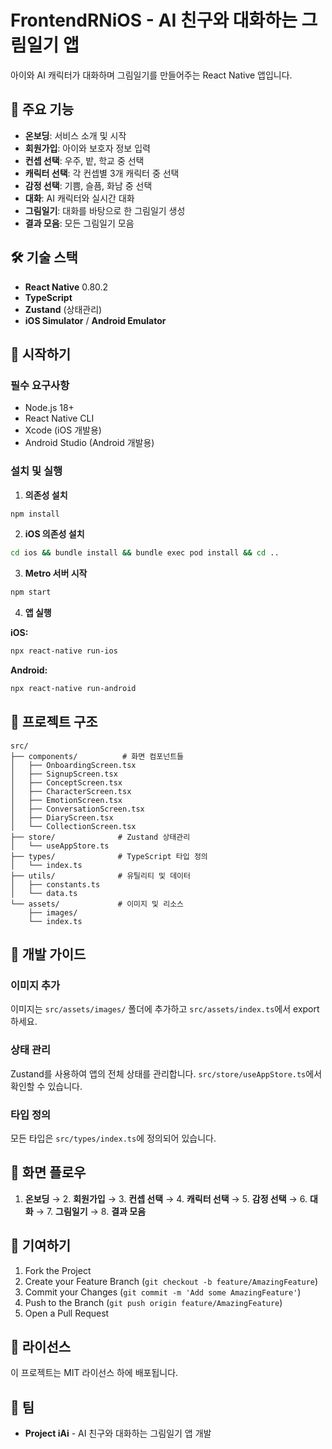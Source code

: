# FrontendRNiOS - AI 친구와 대화하는 그림일기 앱

아이와 AI 캐릭터가 대화하며 그림일기를 만들어주는 React Native 앱입니다.

## 🎯 주요 기능

- **온보딩**: 서비스 소개 및 시작
- **회원가입**: 아이와 보호자 정보 입력
- **컨셉 선택**: 우주, 밭, 학교 중 선택
- **캐릭터 선택**: 각 컨셉별 3개 캐릭터 중 선택
- **감정 선택**: 기쁨, 슬픔, 화남 중 선택
- **대화**: AI 캐릭터와 실시간 대화
- **그림일기**: 대화를 바탕으로 한 그림일기 생성
- **결과 모음**: 모든 그림일기 모음

## 🛠 기술 스택

- **React Native** 0.80.2
- **TypeScript**
- **Zustand** (상태관리)
- **iOS Simulator** / **Android Emulator**

## 🚀 시작하기

### 필수 요구사항

- Node.js 18+
- React Native CLI
- Xcode (iOS 개발용)
- Android Studio (Android 개발용)

### 설치 및 실행

1. **의존성 설치**
```bash
npm install
```

2. **iOS 의존성 설치**
```bash
cd ios && bundle install && bundle exec pod install && cd ..
```

3. **Metro 서버 시작**
```bash
npm start
```

4. **앱 실행**

**iOS:**
```bash
npx react-native run-ios
```

**Android:**
```bash
npx react-native run-android
```

## 📁 프로젝트 구조

```
src/
├── components/          # 화면 컴포넌트들
│   ├── OnboardingScreen.tsx
│   ├── SignupScreen.tsx
│   ├── ConceptScreen.tsx
│   ├── CharacterScreen.tsx
│   ├── EmotionScreen.tsx
│   ├── ConversationScreen.tsx
│   ├── DiaryScreen.tsx
│   └── CollectionScreen.tsx
├── store/              # Zustand 상태관리
│   └── useAppStore.ts
├── types/              # TypeScript 타입 정의
│   └── index.ts
├── utils/              # 유틸리티 및 데이터
│   ├── constants.ts
│   └── data.ts
└── assets/             # 이미지 및 리소스
    ├── images/
    └── index.ts
```

## 🎨 개발 가이드

### 이미지 추가

이미지는 `src/assets/images/` 폴더에 추가하고 `src/assets/index.ts`에서 export하세요.

### 상태 관리

Zustand를 사용하여 앱의 전체 상태를 관리합니다. `src/store/useAppStore.ts`에서 확인할 수 있습니다.

### 타입 정의

모든 타입은 `src/types/index.ts`에 정의되어 있습니다.

## 📱 화면 플로우

1. **온보딩** → 2. **회원가입** → 3. **컨셉 선택** → 4. **캐릭터 선택** → 5. **감정 선택** → 6. **대화** → 7. **그림일기** → 8. **결과 모음**

## 🤝 기여하기

1. Fork the Project
2. Create your Feature Branch (`git checkout -b feature/AmazingFeature`)
3. Commit your Changes (`git commit -m 'Add some AmazingFeature'`)
4. Push to the Branch (`git push origin feature/AmazingFeature`)
5. Open a Pull Request

## 📄 라이선스

이 프로젝트는 MIT 라이선스 하에 배포됩니다.

## 👥 팀

- **Project iAi** - AI 친구와 대화하는 그림일기 앱 개발
